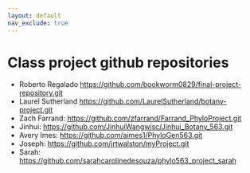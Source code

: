 ```yaml
---
layout: default
nav_exclude: true
---
```


# Class project github repositories
* Roberto Regalado https://github.com/bookworm0829/final-project-repository.git
* Laurel Sutherland https://github.com/LaurelSutherland/botany-project.git
* Zach Farrand: https://github.com/zfarrand/Farrand_PhyloProject.git
* Jinhui: https://github.com/JinhuiWangwisc/Jinhui_Botany_563.git
* Avery Imes: https://github.com/aimes1/PhyloGen563.git
* Joseph: https://github.com/jrtwalston/myProject.git
* Sarah: https://github.com/sarahcarolinedesouza/phylo563_project_sarah
